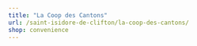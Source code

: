 ```yaml
---
title: "La Coop des Cantons"
url: /saint-isidore-de-clifton/la-coop-des-cantons/
shop: convenience
---
```

